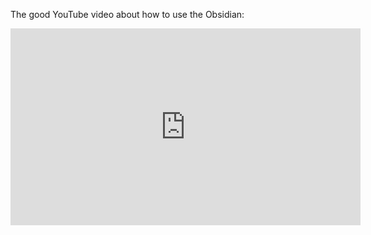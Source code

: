 The good YouTube video about how to use the Obsidian:

<iframe width="560" height="315" src="https://www.youtube.com/embed/PiS3pRRj994" title="YouTube video player" frameborder="0" allow="accelerometer; autoplay; clipboard-write; encrypted-media; gyroscope; picture-in-picture" allowfullscreen></iframe>